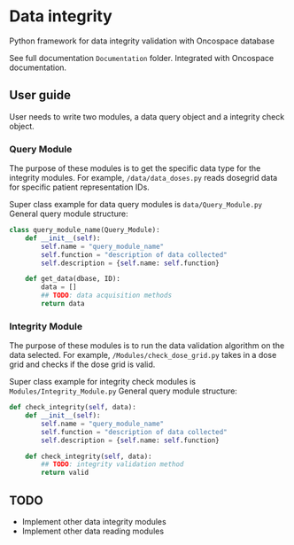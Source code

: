 # Data integrity

Python framework for data integrity validation with Oncospace database

See full documentation `Documentation` folder. Integrated with Oncospace documentation.

## User guide

User needs to write two modules, a data query object and a integrity check object.

### Query Module
The purpose of these modules is to get the specific data type for the integrity modules.
For example, `/data/data_doses.py` reads dosegrid data for specific patient representation IDs.

Super class example for data query modules is `data/Query_Module.py`
General query module structure:

```python
class query_module_name(Query_Module):
    def __init__(self):
        self.name = "query_module_name"
        self.function = "description of data collected"
        self.description = {self.name: self.function}

    def get_data(dbase, ID):
        data = []
        ## TODO: data acquisition methods
        return data
```

### Integrity Module
The purpose of these modules is to run the data validation algorithm on the data selected.
For example, `/Modules/check_dose_grid.py` takes in a dose grid and checks if the dose grid is valid.

Super class example for integrity check modules is `Modules/Integrity_Module.py`
General query module structure:

```python
def check_integrity(self, data):
    def __init__(self):
        self.name = "query_module_name"
        self.function = "description of data collected"
        self.description = {self.name: self.function}

    def check_integrity(self, data):
        ## TODO: integrity validation method
        return valid
```

## TODO

- Implement other data integrity modules
- Implement other data reading modules
